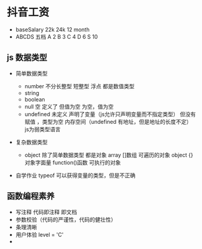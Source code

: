 # 抖音工资

 - baseSalary 22k 24k 12 month
 - ABCDS 五档
    A 2
    B 3
    C 4
    D 6
    S 10

## js 数据类型
 - 简单数据类型
    - number 不分长整型 短整型 浮点 都是数值类型
    - string
    - boolean
    - null 空 定义了 但值为空
        为空，值为空
    - undefined 未定义 声明了变量（js允许只声明变量而不指定类型） 但没有赋值 ，类型为空
        内存空间（undefined 有地址，但是地址的长度不定）  js为弱类型语言 

 - 复杂数据类型
   - object
   除了简单数据类型 都是对象
    array []数组 可遍历的对象
    object {} 对象字面量
    function()函数 可执行的对象
- 自学作业 typeof
    可以获得变量的类型，但是不正确

## 函数编程素养
   - 写注释 代码即注释 即文档
   - 参数校验（代码的严谨性，代码的健壮性）
   - 条理清晰
   - 用户体验 level = 'C'
   - 

